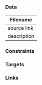 ### Data

| Filename |
|---|
| source link |
| description |

### Constraints

### Targets

### Links
